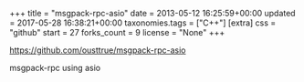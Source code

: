 +++
title = "msgpack-rpc-asio"
date = 2013-05-12 16:25:59+00:00
updated = 2017-05-28 16:38:21+00:00
taxonomies.tags = ["C++"]
[extra]
css = "github"
start = 27
forks_count = 9
license = "None"
+++

<https://github.com/ousttrue/msgpack-rpc-asio>

msgpack-rpc using asio

